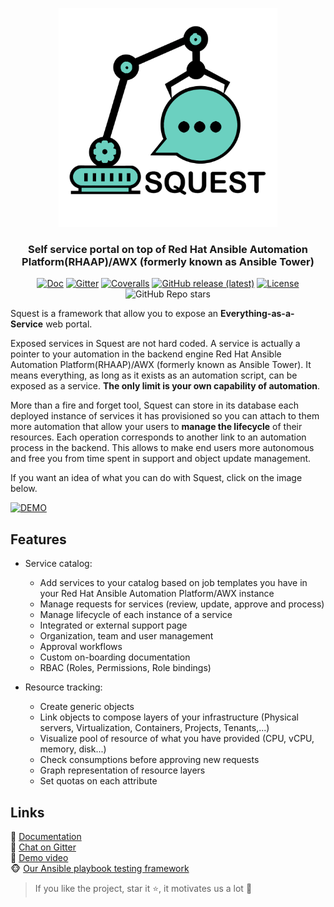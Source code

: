<p align="center">
    <img style="width: 350px; height: 350px" src="project-static/squest/img/squest_full_logo_transparent.png">
</p>

<h3 align="center">Self service portal on top of Red Hat Ansible Automation Platform(RHAAP)/AWX (formerly known as Ansible Tower)</h3>

<p align="center">
<a href="https://hewlettpackard.github.io/squest/latest"><img alt="Doc" src="https://img.shields.io/badge/read-documentation-1abc9c?style=flat-square"></a>
<a href="https://app.gitter.im/#/room/#HewlettPackard_squest:gitter.im"><img alt="Gitter" src="https://img.shields.io/gitter/room/HewlettPackard/squest?color=1abc9c&style=flat-square"></a>
<a href= "https://coveralls.io/github/HewlettPackard/squest"><img alt="Coveralls" src="https://img.shields.io/coveralls/github/HewlettPackard/squest?style=flat-square"></a>
<a href="https://github.com/HewlettPackard/squest/releases/latest"><img alt="GitHub release (latest)" src="https://img.shields.io/github/v/release/HewlettPackard/squest?style=flat-square"></a>
<a href="https://github.com/HewlettPackard/squest/blob/master/LICENSE.md"><img alt="License" src="https://img.shields.io/github/license/HewlettPackard/squest?style=flat-square"></a>
<img alt="GitHub Repo stars" src="https://img.shields.io/github/stars/HewlettPackard/squest?style=flat-square">
</p>

Squest is a framework that allow you to expose an **Everything-as-a-Service** web portal. 

Exposed services in Squest are not hard coded. A service is actually a pointer to your automation in the backend engine Red Hat Ansible Automation Platform(RHAAP)/AWX (formerly known as Ansible Tower). 
It means everything, as long as it exists as an automation script, can be exposed as a service. **The only limit is your own capability of automation**.

More than a fire and forget tool, Squest can store in its database each deployed instance of services it has provisioned so you can attach to them more automation that allow 
your users to **manage the lifecycle** of their resources. 
Each operation corresponds to another link to an automation process in the backend. This allows to make end users more autonomous and free you from time spent in support 
and object update management.

If you want an idea of what you can do with Squest, click on the image below.

[![DEMO](https://i3.ytimg.com/vi/mQnNkSMMXwg/maxresdefault.jpg)](https://youtu.be/mQnNkSMMXwg)

## Features

- Service catalog:
  - Add services to your catalog based on job templates you have in your Red Hat Ansible Automation Platform/AWX instance
  - Manage requests for services (review, update, approve and process)
  - Manage lifecycle of each instance of a service
  - Integrated or external support page
  - Organization, team and user management
  - Approval workflows
  - Custom on-boarding documentation
  - RBAC (Roles, Permissions, Role bindings)

- Resource tracking:
  - Create generic objects
  - Link objects to compose layers of your infrastructure (Physical servers, Virtualization, Containers, Projects, Tenants,...)
  - Visualize pool of resource of what you have provided (CPU, vCPU, memory, disk...)
  - Check consumptions before approving new requests
  - Graph representation of resource layers
  - Set quotas on each attribute
  
## Links

:blue_book: [Documentation](https://hewlettpackard.github.io/squest/latest)<br/>
:speech_balloon: [Chat on Gitter](https://app.gitter.im/#/room/#HewlettPackard_squest:gitter.im)<br/>
:movie_camera: [Demo video](https://youtu.be/mQnNkSMMXwg)<br/>
:monkey_face: [Our Ansible playbook testing framework](https://github.com/HewlettPackard/monkeyble)

> If you like the project, star it ⭐, it motivates us a lot 🙂
